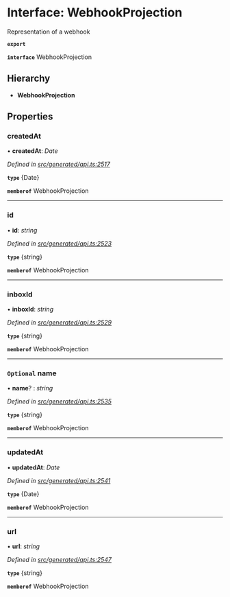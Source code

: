 # Interface: WebhookProjection

Representation of a webhook

**`export`** 

**`interface`** WebhookProjection

## Hierarchy

* **WebhookProjection**

## Properties

###  createdAt

• **createdAt**: *Date*

*Defined in [src/generated/api.ts:2517](https://github.com/mailslurp/mailslurp-client-ts-js/blob/6b83217/src/generated/api.ts#L2517)*

**`type`** {Date}

**`memberof`** WebhookProjection

___

###  id

• **id**: *string*

*Defined in [src/generated/api.ts:2523](https://github.com/mailslurp/mailslurp-client-ts-js/blob/6b83217/src/generated/api.ts#L2523)*

**`type`** {string}

**`memberof`** WebhookProjection

___

###  inboxId

• **inboxId**: *string*

*Defined in [src/generated/api.ts:2529](https://github.com/mailslurp/mailslurp-client-ts-js/blob/6b83217/src/generated/api.ts#L2529)*

**`type`** {string}

**`memberof`** WebhookProjection

___

### `Optional` name

• **name**? : *string*

*Defined in [src/generated/api.ts:2535](https://github.com/mailslurp/mailslurp-client-ts-js/blob/6b83217/src/generated/api.ts#L2535)*

**`type`** {string}

**`memberof`** WebhookProjection

___

###  updatedAt

• **updatedAt**: *Date*

*Defined in [src/generated/api.ts:2541](https://github.com/mailslurp/mailslurp-client-ts-js/blob/6b83217/src/generated/api.ts#L2541)*

**`type`** {Date}

**`memberof`** WebhookProjection

___

###  url

• **url**: *string*

*Defined in [src/generated/api.ts:2547](https://github.com/mailslurp/mailslurp-client-ts-js/blob/6b83217/src/generated/api.ts#L2547)*

**`type`** {string}

**`memberof`** WebhookProjection

